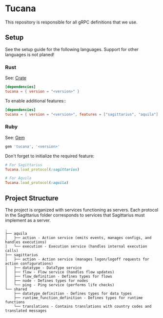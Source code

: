 # Tucana

This repository is responsible for all gRPC definitions that we use.

## Setup

See the setup guide for the following languages. Support for other languages is not planed!

### Rust

See: [Crate](https://crates.io/crates/tucana)

```toml
[dependencies]
tucana = { version = "<version>" }
```

To enable additional features::

```toml
[dependencies]
tucana = { version = "<version>", features = ["sagittarius", "aquila"] }
```

### Ruby

See: [Gem](https://rubygems.org/gems/tucana)

```ruby
gem 'tucana', '<version>'
```

Don't forget to initialize the required feature:
```ruby
# For Sagittarius
Tucana.load_protocol(:sagittarius)

# For Aquila
Tucana.load_protocol(:aquila)
```

## Project Structure

The project is organized with services functioning as servers. Each protocol in the Sagittarius folder corresponds to
services that Sagittarius must implement as a server.

```ascii-tree 
.
├── aquila
│   ├── action - Action service (emits events, manages configs, and handles executions)
│   └── execution - Execution service (handles internal execution calls)
├── sagittarius
│   ├── action - Action service (manages logon/logoff requests for action configurations)
│   ├── datatype - DataType service 
│   ├── flow - Flow service (handles flow updates)
│   ├── flow_definition - Defines types for flows
│   ├── node - Defines types for nodes
│   └── ping - Ping service (performs life checks)
└── shared
    ├── datatype_definition - Defines types for data types
    ├── runtime_function_definition - Defines types for runtime functions
    └── translations - Contains translations with country codes and translated messages
```